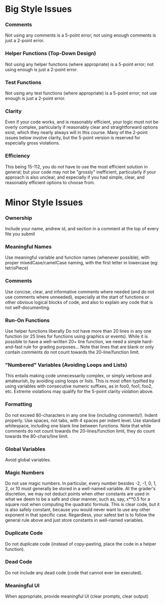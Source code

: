 # Big Style Issues

### Comments
Not using any comments is a 5-point error; not using enough comments is just a 2-point error.
### Helper Functions (Top-Down Design) 
Not using any helper functions (where appropriate) is a 5-point error; not using enough is just a 2-point error.
### Test Functions 
Not using any test functions (where appropriate) is a 5-point error; not use enough is just a 2-point error.
### Clarity 
Even if your code works, and is reasonably efficient, your logic must not be overly complex, particularly if reasonably clear and straightforward options exist, which they nearly always will in this course. Many of the 2-point issues below involve clarity, but the 5-point version is reserved for especially gross violations.
### Efficiency 
This being 15-112, you do not have to use the most efficient solution in general; but your code may not be "grossly" inefficient, particularly if your approach is also unclear, and especially if you had simple, clear, and reasonably efficient options to choose from.

# Minor Style Issues
### Ownership 
Include your name, andrew id, and section in a comment at the top of every file you submit
### Meaningful Names 
Use meaningful variable and function names (whenever possible), with proper mixedCase/camelCase naming, with the first letter in lowercase (eg: tetrisPiece)
### Comments 
Use concise, clear, and informative comments where needed (and do not use comments where unneeded), especially at the start of functions or other obvious logical blocks of code, and also to explain any code that is not self-documenting.
### Run-On Functions 
Use helper functions liberally Do not have more than 20 lines in any one function (or 25 lines for functions using graphics or events). While it is possible to have a well-written 20+ line function, we need a simple hard-and-fast rule for grading purposes... Note that lines that are blank or only contain comments do not count towards the 20-line/function limit.
### "Numbered" Variables (Avoiding Loops and Lists) 
This entails making code unnecessarily complex, or simply verbose and amateurish, by avoiding using loops or lists. This is most often typified by using variables with consecutive numeric suffixes, as in foo0, foo1, foo2, etc. Extreme violations may qualify for the 5-point clarity violation above.
### Formatting 
Do not exceed 80-characters in any one line (including comments!). Indent properly. Use spaces, not tabs, with 4 spaces per indent level. Use standard whitespace, including one blank line between functions. Note that while comments do not count towards the 20-lines/function limit, they do count towards the 80-chars/line limit.
### Global Variables 
Avoid global variables.
### Magic Numbers 
Do not use magic numbers. In particular, every number besides -2, -1, 0, 1, 2, or 10 must generally be stored in a well-named variable. At the grader's discretion, we may not deduct points when other constants are used in what we deem to be a safe and clear manner, such as, say, x**0.5 for a square root when computing the quadratic formula. This is clear code, but it is also safely constant, because you would never want to use any other exponent in that specific case. Regardless, your safest bet is to follow the general rule above and just store constants in well-named variables.
### Duplicate Code 
Do not duplicate code (instead of copy-pasting, place the code in a helper function).
### Dead Code 
Do not include any dead code (code that cannot ever be executed).
### Meaningful UI 
When appropriate, provide meaningful UI (clear prompts, clear output)
